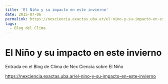 ```yaml
---
title: 'El Niño y su impacto en este invierno'
date: 2015-07-06
permalink: https://nexciencia.exactas.uba.ar/el-nino-y-su-impacto-en-este-invierno
tags:
  - Blog del Clima
---
```


El Niño y su impacto en este invierno
======


Entrada en el Blog de Clima de Nex Ciencia sobre El Niño

https://nexciencia.exactas.uba.ar/el-nino-y-su-impacto-en-este-invierno

